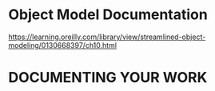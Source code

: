 # Object Model Documentation

https://learning.oreilly.com/library/view/streamlined-object-modeling/0130668397/ch10.html

# DOCUMENTING YOUR WORK
